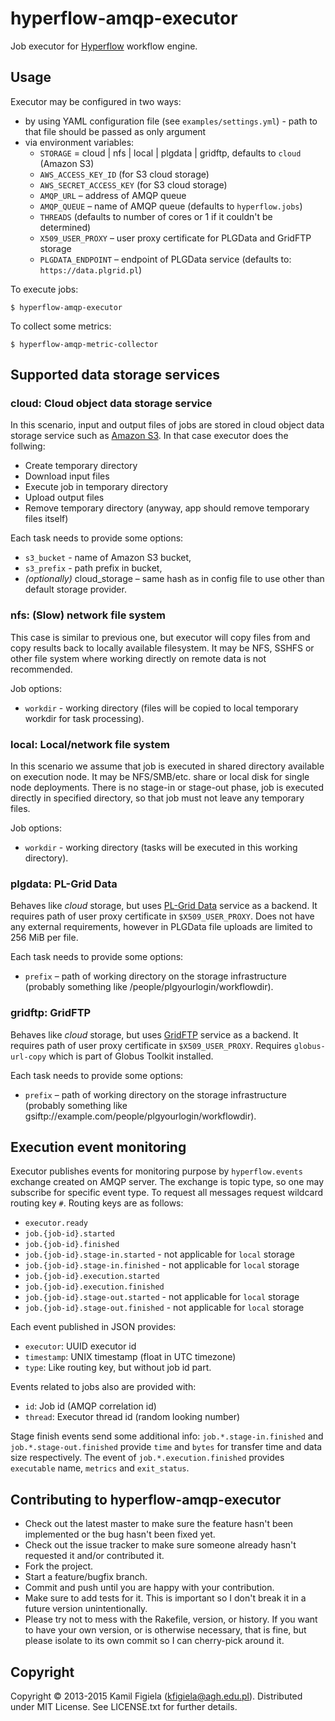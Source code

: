 # hyperflow-amqp-executor

Job executor for [Hyperflow](http://github.com/dice-cyfronet/hyperflow) workflow engine.

## Usage

Executor may be configured in two ways:

 * by using YAML configuration file (see `examples/settings.yml`) - path to that file should be passed as only argument
 * via environment variables:
   * `STORAGE` = cloud | nfs | local | plgdata | gridftp, defaults to `cloud` (Amazon S3)
   * `AWS_ACCESS_KEY_ID` (for S3 cloud storage)
   * `AWS_SECRET_ACCESS_KEY` (for S3 cloud storage)
   * `AMQP_URL` – address of AMQP queue
   * `AMQP_QUEUE` – name of AMQP queue (defaults to `hyperflow.jobs`)
   * `THREADS` (defaults to number of cores or 1 if it couldn't be determined)
   * `X509_USER_PROXY` – user proxy certificate for PLGData and GridFTP storage
   * `PLGDATA_ENDPOINT` – endpoint of PLGData service (defaults to: `https://data.plgrid.pl`)

To execute jobs:
  
`$ hyperflow-amqp-executor`

To collect some metrics:
  
`$ hyperflow-amqp-metric-collector`

## Supported data storage services

### cloud: Cloud object data storage service

In this scenario, input and output files of jobs are stored in cloud object data storage service such as [Amazon S3](http://aws.amazon.com/s3/). In that case executor does the follwing:

* Create temporary directory
* Download input files
* Execute job in temporary directory
* Upload output files
* Remove temporary directory (anyway, app should remove temporary files itself)

Each task needs to provide some options:

* `s3_bucket` - name of Amazon S3 bucket,
* `s3_prefix` - path prefix in bucket,
* *(optionally)* cloud_storage – same hash as in config file to use other than default storage provider.

### nfs: (Slow) network file system

This case is similar to previous one, but executor will copy files from and copy results back to locally available filesystem. It may be NFS, SSHFS or other file system where working directly on remote data is not recommended.

Job options:

* `workdir` - working directory (files will be copied to local temporary workdir for task processing).

### local: Local/network file system

In this scenario we assume that job is executed in shared directory available on execution node. It may be NFS/SMB/etc. share or local disk for single node deployments. There is no stage-in or stage-out phase, job is executed directly in specified directory, so that job must not leave any temporary files.

Job options:

* `workdir` - working directory (tasks will be executed in this working directory).

### plgdata: PL-Grid Data

Behaves like *cloud* storage, but uses [PL-Grid Data](https://data.plgrid.pl) service as a backend. It requires path of user proxy certificate in `$X509_USER_PROXY`. Does not have any external requirements, however in PLGData file uploads are limited to 256 MiB per file.

Each task needs to provide some options:

* `prefix` – path of working directory on the storage infrastructure (probably something like /people/plgyourlogin/workflowdir).

### gridftp: GridFTP

Behaves like *cloud* storage, but uses [GridFTP](https://www.globus.org/toolkit/docs/latest-stable/gridftp/) service as a backend. It requires path of user proxy certificate in `$X509_USER_PROXY`. Requires `globus-url-copy` which is part of Globus Toolkit installed.

Each task needs to provide some options:

* `prefix` – path of working directory on the storage infrastructure (probably something like gsiftp://example.com/people/plgyourlogin/workflowdir).

## Execution event monitoring

Executor publishes events for monitoring purpose by `hyperflow.events` exchange created on AMQP server. The exchange is topic type, so one may subscribe for specific event type. To request all messages request wildcard routing key `#`. Routing keys are as follows:

* `executor.ready`
* `job.{job-id}.started`
* `job.{job-id}.finished`
* `job.{job-id}.stage-in.started` - not applicable for `local` storage
* `job.{job-id}.stage-in.finished` - not applicable for `local` storage
* `job.{job-id}.execution.started`
* `job.{job-id}.execution.finished`
* `job.{job-id}.stage-out.started` - not applicable for `local` storage
* `job.{job-id}.stage-out.finished` - not applicable for `local` storage

Each event published in JSON provides:

* `executor`: UUID executor id 
* `timestamp`: UNIX timestamp (float in UTC timezone)
* `type`: Like routing key, but without job id part.

Events related to jobs also are provided with:

* `id`: Job id (AMQP correlation id)
* `thread`: Executor thread id (random looking number)

Stage finish events send some additional info: `job.*.stage-in.finished` and `job.*.stage-out.finished` provide `time` and `bytes` for transfer time and data size respectively. The event of `job.*.execution.finished` provides `executable` name, `metrics` and `exit_status`.


## Contributing to hyperflow-amqp-executor
 
* Check out the latest master to make sure the feature hasn't been implemented or the bug hasn't been fixed yet.
* Check out the issue tracker to make sure someone already hasn't requested it and/or contributed it.
* Fork the project.
* Start a feature/bugfix branch.
* Commit and push until you are happy with your contribution.
* Make sure to add tests for it. This is important so I don't break it in a future version unintentionally.
* Please try not to mess with the Rakefile, version, or history. If you want to have your own version, or is otherwise necessary, that is fine, but please isolate to its own commit so I can cherry-pick around it.

## Copyright

Copyright © 2013-2015 Kamil Figiela (kfigiela@agh.edu.pl). Distributed under MIT License. See LICENSE.txt for further details.

